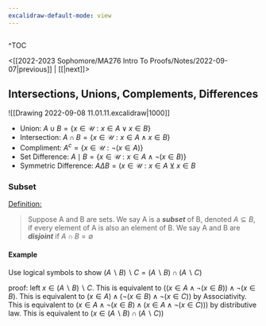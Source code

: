 ```yaml
---
excalidraw-default-mode: view
---
```



```toc

```

^TOC

<[[2022-2023 Sophomore/MA276 Intro To Proofs/Notes/2022-09-07|previous]] | [[|next]]>

## Intersections, Unions, Complements, Differences

![[Drawing 2022-09-08 11.01.11.excalidraw|1000]]

- Union: $A \cup B = \{x \in \mathcal{U}: x \in A\lor x \in B \}$
- Intersection: $A \cap B = \{x \in \mathcal{U}: x\in A \wedge x \in B \}$
- Compliment: $A^c = \{x\in \mathcal{U}: \neg(x\in A) \}$
- Set Difference: $A\mid B =  \{x\in\mathcal{U}: x \in A \wedge \neg (x\in B) \}$
- Symmetric Difference:  $A\Delta B = (x \in \mathcal{U}: x \in A \veebar x \in B$
### Subset

<u>Definition:</u>
> Suppose A and B are sets. We say A is a ***subset*** of B, denoted $A\subseteq B$, if every element of A is also an element of B. We say A and B are ***disjoint*** if $A\cap B = \emptyset$ 


#### Example

Use logical symbols to show $(A\backslash B)\backslash C = (A\backslash B) \cap (A\backslash C)$


proof: left $x \in (A \backslash B)\backslash C$. This is equivalent to $((x\in A \wedge \neg (x \in B)) \wedge \neg (x \in B)$. This is equivalent to $(x\in A) \wedge (\neg (x \in B) \wedge \neg (x \in C))$  by Associativity.  This is equivalent to $(x\in A\wedge \neg(x\in B)\wedge (x\in A\wedge \neg ( x \in C )))$ by distributive law. This is equivalent to $(x\in (A\backslash B)\cap (A\backslash C))$






